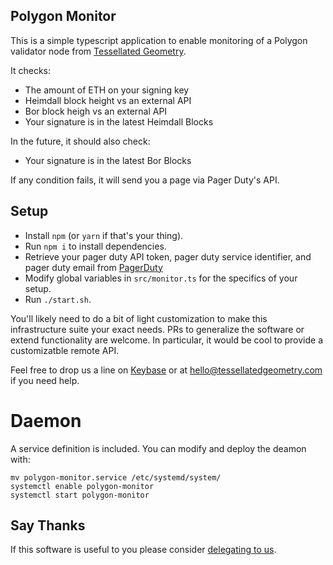 ## Polygon Monitor

This is a simple typescript application to enable monitoring of a Polygon validator node from [Tessellated Geometry](https://tessellatedgeometry.com). 

It checks:
- The amount of ETH on your signing key
- Heimdall block height vs an external API
- Bor block heigh vs an external API
- Your signature is in the latest Heimdall Blocks

In the future, it should also check:
- Your signature is in the latest Bor Blocks

If any condition fails, it will send you a page via Pager Duty's API. 

## Setup 

- Install `npm` (or `yarn` if that's your thing).
- Run `npm i` to install dependencies.
- Retrieve your pager duty API token, pager duty service identifier, and pager duty email from [PagerDuty](http://pagerduty.com)
- Modify global variables in `src/monitor.ts` for the specifics of your setup. 
- Run `./start.sh`.

You'll likely need to do a bit of light customization to make this infrastructure suite your exact needs. PRs to generalize the software or extend functionality are welcome. In particular, it would be cool to provide a customizatble remote API.

Feel free to drop us a line on [Keybase](https://keybase.io/tessellatedgeo#_) or at [hello@tessellatedgeometry.com](mailto:hello@tessellatedgeometry.com) if you need help.

# Daemon

A service definition is included. You can modify and deploy the deamon with:
```shell
mv polygon-monitor.service /etc/systemd/system/
systemctl enable polygon-monitor
systemctl start polygon-monitor
```

## Say Thanks

If this software is useful to you please consider [delegating to us](http://tessellatedgeometry.com/).
